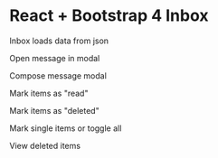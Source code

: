 React + Bootstrap 4 Inbox
==

Inbox loads data from json

Open message in modal

Compose message modal

Mark items as "read"

Mark items as "deleted"

Mark single items or toggle all

View deleted items